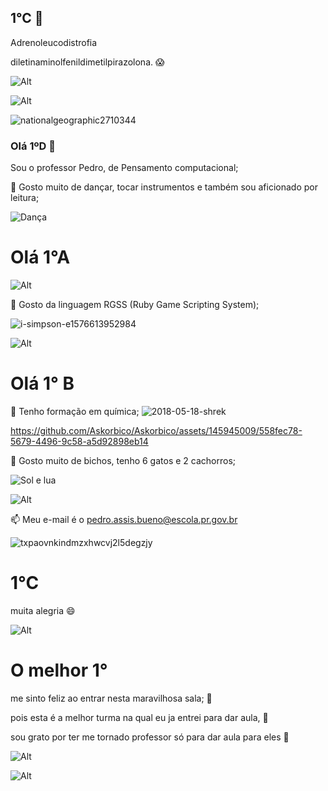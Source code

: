 ## 1°C 🥱

Adrenoleucodistrofia 

diletinaminolfenildimetilpirazolona. 😱

![Alt](https://upload.wikimedia.org/wikipedia/commons/thumb/d/d9/Kodaki_fuji_frm_shojinko.jpg/1200px-Kodaki_fuji_frm_shojinko.jpg)

![Alt](https://hotelmt.com.br/wp-content/uploads/2018/06/206360-9-curiosidades-sobre-o-pantanal-que-voce-precisa-conhecer.jpg)

![nationalgeographic2710344](https://github.com/user-attachments/assets/81431f13-b1fa-495b-be88-da33b83b5fa2)


### Olá 1ºD 👋
Sou o professor Pedro, de Pensamento computacional;

👯 Gosto muito de dançar, tocar instrumentos e também sou aficionado por leitura;

![Dança](https://github.com/Askorbico/Askorbico/assets/145945009/2045b71a-0caa-4b91-a300-4b0240d6ace6)

# Olá 1°A

![Alt](https://imagens.brasil.elpais.com/resizer/xdswXhpcImNBn1gIVao9L05t_HU=/1960x1103/cloudfront-eu-central-1.images.arcpublishing.com/prisa/WZF3MMB4ONHUTB5KBSMFZ7L2OI.JPG)

🔭 Gosto da linguagem RGSS (Ruby Game Scripting System);

![i-simpson-e1576613952984](https://github.com/Askorbico/Askorbico/assets/145945009/94163a96-a404-4ef6-94ca-e0066a852791)

![Alt](https://s2.glbimg.com/lTUhRSG_HLiZm_hnV0PtPVRY1dw=/e.glbimg.com/og/ed/f/original/2016/04/05/2c.jpg)

# Olá 1° B
🌱 Tenho formação em química;
![2018-05-18-shrek](https://github.com/Askorbico/Askorbico/assets/145945009/f287df26-3192-4d54-ab5a-6d3993a76417)


https://github.com/Askorbico/Askorbico/assets/145945009/558fec78-5679-4496-9c58-a5d92898eb14



🤔 Gosto muito de bichos, tenho 6 gatos e 2 cachorros;

![Sol e lua](https://github.com/Askorbico/Askorbico/assets/145945009/16483da3-1b94-48ae-87f7-0e4ae73bc119)

![Alt](https://upload.wikimedia.org/wikipedia/commons/9/9d/Mfc_monocromia_positiva.png)


📫 Meu e-mail é o pedro.assis.bueno@escola.pr.gov.br

![txpaovnkindmzxhwcvj2l5degzjy](https://github.com/Askorbico/Askorbico/assets/145945009/2966c415-32f6-4cca-b208-4894bfe99af8)

# 1°C

muita alegria 😄

![Alt](https://paraiba.pb.gov.br/noticias/em-comemoracao-ao-dia-do-palhaco-projeto-interatos-traz-espetaculo-de-circo-com-los-iranzi/los-iranzi.png/@@images/2774b138-f4b7-41da-9527-32eda8978390.png)

# O melhor 1°

me sinto feliz ao entrar nesta maravilhosa sala; 🤨 

pois esta é a melhor turma na qual eu ja entrei para dar aula, 🤥

sou grato por ter me tornado professor só para dar aula para eles 🤡

![Alt](https://blog.jaleko.com.br/wp-content/uploads/2019/03/CAPS.png)

![Alt](https://img.elo7.com.br/product/zoom/3CFB5F5/painel-barbie-dreamhouse-03-2-00x1-50-barbie.jpg)


<!--
**Askorbico/Askorbico** is a ✨ _special_ ✨ repository because its `README.md` (this file) appears on your GitHub profile.

Here are some ideas to get you started:

- 🔭 I’m currently working on ...
- 🌱 I’m currently learning ...
- 👯 I’m looking to collaborate on ...
- 🤔 I’m looking for help with ...
- 💬 Ask me about ...
- 📫 How to reach me: ...
- 😄 Pronouns: ...
- ⚡ Fun fact: ...
-->
